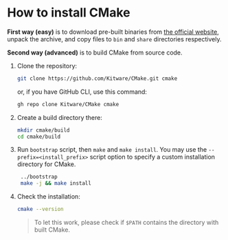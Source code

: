 # How to install CMake

**First way (easy)** is to download pre-built binaries from [the official website](https://cmake.org/download), unpack the archive, and copy files to `bin` and `share` directories respectively.

**Second way (advanced)** is to build CMake from source code.

1. Clone the repository:
   ```sh
   git clone https://github.com/Kitware/CMake.git cmake
   ```
   or, if you have GitHub CLI, use this command:
   ```sh
   gh repo clone Kitware/CMake cmake
   ```
2. Create a build directory there:
   ```sh
   mkdir cmake/build
   cd cmake/build
   ```
3. Run `bootstrap` script, then `make` and `make install`. You may use the `--prefix=<install_prefix>` script option to specify a custom installation directory for CMake.
   ```sh
    ../bootstrap
    make -j && make install
    ```
4. Check the installation:
    ```sh
    cmake --version
    ```
    > To let this work, please check if `$PATH` contains the directory with built CMake.
